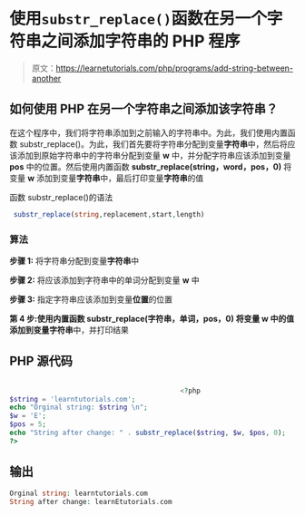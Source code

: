 # 使用`substr_replace()`函数在另一个字符串之间添加字符串的 PHP 程序

> 原文：<https://learnetutorials.com/php/programs/add-string-between-another>

## 如何使用 PHP 在另一个字符串之间添加该字符串？

在这个程序中，我们将字符串添加到之前输入的字符串中。为此，我们使用内置函数 substr_replace()。为此，我们首先要将字符串分配到变量**字符串**中，然后将应该添加到原始字符串中的字符串分配到变量 **w** 中，并分配字符串应该添加到变量 **pos** 中的位置。然后使用内置函数 **substr_replace(string，word，pos，0)** 将变量 **w** 添加到变量**字符串**中，最后打印变量**字符串**的值

函数 substr_replace()的语法

```php
 substr_replace(string,replacement,start,length) 

```

### 算法

**步骤 1:** 将字符串分配到变量**字符串**中

**步骤 2:** 将应该添加到字符串中的单词分配到变量 **w** 中

**步骤 3:** 指定字符串应该添加到变量**位置**的位置

**第 4 步:**使用内置函数 **substr_replace(字符串，单词，pos，0)** 将变量 **w** 中的值添加到变量**字符串**中，并打印结果

## PHP 源代码

```php

                                          <?php
$string = 'learntutorials.com';
echo "Orginal string: $string \n";
$w = 'E';
$pos = 5;
echo "String after change: " . substr_replace($string, $w, $pos, 0);
?>

```

## 输出

```php
Orginal string: learntutorials.com
String after change: learnEtutorials.com
```